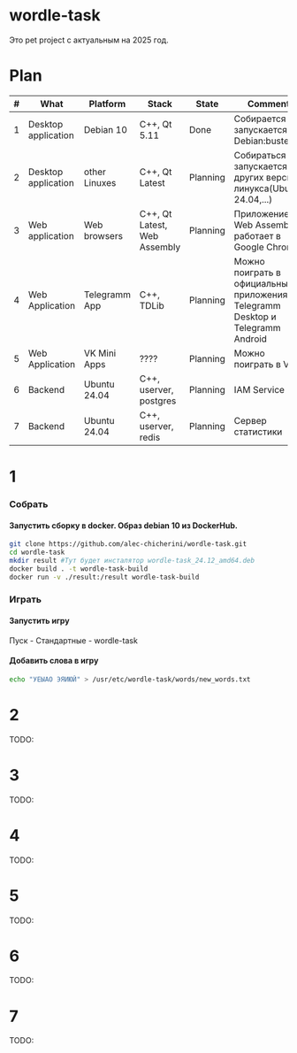 # wordle-task
Это pet project с актуальным на 2025 год.

# Plan
| # | What | Platform | Stack | State | Comment |
|-|-|-|-|-|-|
|1|Desktop application|Debian 10|C++, Qt 5.11|Done|Собирается и запускается в Debian:buster|
|2|Desktop application|other Linuxes|C++, Qt Latest|Planning|Cобираться и запускается в других версиях линукса(Ubuntu 24.04,...)|
|3|Web application|Web browsers|C++, Qt Latest, Web Assembly|Planning|Приложение в Web Assembly, работает в Google Chrome|
|4|Web Application|Telegramm App|C++, TDLib|Planning|Можно поиграть в официальных приложениях Telegramm Desktop и Telegramm Android|
|5|Web Application|VK Mini Apps|????|Planning|Можно поиграть в VK|
|6|Backend|Ubuntu 24.04|C++, userver, postgres|Planning|IAM Service|
|7|Backend|Ubuntu 24.04|C++, userver, redis|Planning|Сервер статистики|

# 1
### Собрать
#### Запустить сборку в docker. Образ debian 10 из DockerHub.

```bash
git clone https://github.com/alec-chicherini/wordle-task.git
cd wordle-task
mkdir result #Тут будет инсталятор wordle-task_24.12_amd64.deb
docker build . -t wordle-task-build
docker run -v ./result:/result wordle-task-build
```

### Играть
#### Запустить игру
Пуск - Стандартные - wordle-task
 
#### Добавить слова в игру
```bash
echo "УЕЫАО ЭЯИЮЙ" > /usr/etc/wordle-task/words/new_words.txt
``` 

# 2
TODO:

# 3
TODO:

# 4
TODO:

# 5
TODO:

# 6
TODO:

# 7
TODO:
